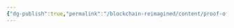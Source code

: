 ```yaml
---
{"dg-publish":true,"permalink":"/blockchain-reimagined/content/proof-of-stake/","hide":true,"created":"2024-08-12T00:27:29.445+07:00","updated":"2024-10-26T20:15:55.788+07:00"}
---
```


